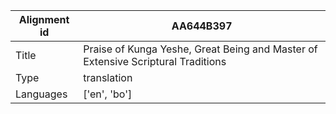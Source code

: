 |Alignment id | AA644B397
| --- | --- 
|Title | Praise of Kunga Yeshe, Great Being and Master of Extensive Scriptural Traditions 
|Type | translation
|Languages | ['en', 'bo']